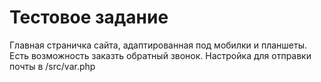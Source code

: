 # Тестовое задание

Главная страничка сайта, адаптированная под мобилки и планшеты. Есть возможность заказть обратный звонок. Настройка для отправки почты в /src/var.php
